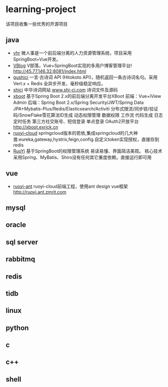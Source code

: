 # learning-project
该项目收集一些优秀的开源项目

## java
* [vhr](https://github.com/lenve/vhr)  微人事是一个前后端分离的人力资源管理系统，项目采用SpringBoot+Vue开发。
* [VBlog](https://github.com/lenve/VBlog)  V部落，Vue+SpringBoot实现的多用户博客管理平台! http://45.77.146.32:8081/index.html
* [gushici](https://github.com/xenv/gushici)  一言·古诗词 API (Hitokoto API)，随机返回一条古诗词名句。采用 Vert.x + Redis 全异步开发，毫秒级稳定响应。
* [shici](https://github.com/michaelliao/shici)  中华诗词网站 www.shi-ci.com 诗词文件及源码
* [xboot](https://github.com/Exrick/xboot)  基于Spring Boot 2.x的前后端分离开发平台XBoot 前端：Vue+iView Admin 后端：Spring Boot 2.x/Spring Security/JWT/Spring Data JPA+Mybatis-Plus/Redis/Elasticsearch/Activiti 分布式限流/同步锁/验证码/SnowFlake雪花算法ID生成 动态权限管理 数据权限 工作流 代码生成 日志 定时任务 第三方社交账号、短信登录 单点登录 OAuth2开放平台 http://xboot.exrick.cn
* [ruoyi-cloud](https://github.com/zhangmrit/ruoyi-cloud)  springcloud版本的若依,集成springcloud的几大神兽:eureka,gateway,hystrix,feign,config.自定义token实现授权，直接存到redis 
* [RuoYi](https://gitee.com/y_project/RuoYi)  基于SpringBoot的权限管理系统 易读易懂、界面简洁美观。 核心技术采用Spring、MyBatis、Shiro没有任何其它重度依赖。直接运行即可用 
## vue
* [ruoyi-ant](https://github.com/zhangmrit/ruoyi-ant)  ruoyi-cloud前端工程，使用ant design vue框架 http://ruoyi.ant.zmrit.com
## mysql
## oracle
## sql server
## rabbitmq
## redis
## tidb
## linux
## python
## c
## c++
## shell

